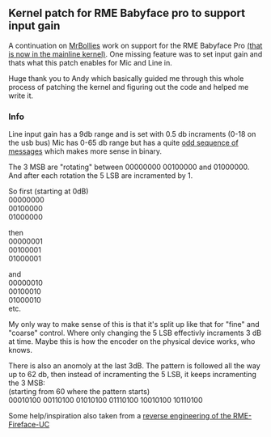 ## Kernel patch for RME Babyface pro to support input gain


A continuation on [MrBollies](https://github.com/MrBollie) work on support for the RME Babyface Pro [(that is now in the mainline kernel)](https://git.kernel.org/pub/scm/linux/kernel/git/torvalds/linux.git/commit/sound/usb?h=v6.10-rc7&id=3e8f3bd047163d30fb1ad32ca7e4628921555c09).
One missing feature was to set input gain and thats what this patch enables for Mic and Line in. 

Huge thank you to Andy which basically guided me through this whole process of patching the kernel and figuring out the code and helped me write it.

### Info

Line input gain has a 9db range and is set with 0.5 db incraments (0-18 on the usb bus)
Mic has 0-65 db range but has a quite [odd sequence of messages](https://github.com/stistrup/rme-gain-kernel-patch/blob/main/docs/usb%20gain%20messages.txt) which makes more sense in binary.

The 3 MSB are "rotating" between 00000000 00100000 and 01000000. 
And after each rotation the 5 LSB are incramented by 1. 

So first (starting at 0dB)\
00000000\
00100000\
01000000

then\
00000001\
00100001\
01000001

and\
00000010\
00100010\
01000010\
etc.

My only way to make sense of this is that it's split up like that for "fine" and "coarse" control. Where only changing the 5 LSB effectivly incraments 3 dB at time.
Maybe this is how the encoder on the physical device works, who knows. 

There is also an anomoly at the last 3dB. The pattern is followed all the way up to 62 db, then instead of incramenting the 5 LSB, it keeps incramenting the 3 MSB:\
(starting from 60 where the pattern starts)\
00010100
00110100
01010100
01110100
10010100
10110100

Some help/inspiration also taken from a [reverse engineering of the RME-Fireface-UC](https://github.com/agfline/RME-Fireface-UC-Drivers)
